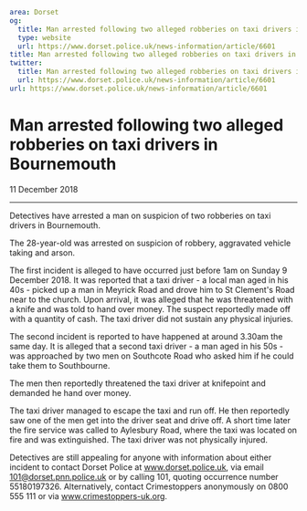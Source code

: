 ```yaml
area: Dorset
og:
  title: Man arrested following two alleged robberies on taxi drivers in Bournemouth
  type: website
  url: https://www.dorset.police.uk/news-information/article/6601
title: Man arrested following two alleged robberies on taxi drivers in Bournemouth |
twitter:
  title: Man arrested following two alleged robberies on taxi drivers in Bournemouth
  url: https://www.dorset.police.uk/news-information/article/6601
url: https://www.dorset.police.uk/news-information/article/6601
```

# Man arrested following two alleged robberies on taxi drivers in Bournemouth

11 December 2018

* * *

Detectives have arrested a man on suspicion of two robberies on taxi drivers in Bournemouth.

The 28-year-old was arrested on suspicion of robbery, aggravated vehicle taking and arson.

The first incident is alleged to have occurred just before 1am on Sunday 9 December 2018. It was reported that a taxi driver - a local man aged in his 40s - picked up a man in Meyrick Road and drove him to St Clement's Road near to the church. Upon arrival, it was alleged that he was threatened with a knife and was told to hand over money. The suspect reportedly made off with a quantity of cash. The taxi driver did not sustain any physical injuries.

The second incident is reported to have happened at around 3.30am the same day. It is alleged that a second taxi driver - a man aged in his 50s - was approached by two men on Southcote Road who asked him if he could take them to Southbourne.

The men then reportedly threatened the taxi driver at knifepoint and demanded he hand over money.

The taxi driver managed to escape the taxi and run off. He then reportedly saw one of the men get into the driver seat and drive off. A short time later the fire service was called to Aylesbury Road, where the taxi was located on fire and was extinguished. The taxi driver was not physically injured.

Detectives are still appealing for anyone with information about either incident to contact Dorset Police at www.dorset.police.uk, via email 101@dorset.pnn.police.uk or by calling 101, quoting occurrence number 55180197326. Alternatively, contact Crimestoppers anonymously on 0800 555 111 or via www.crimestoppers-uk.org.
